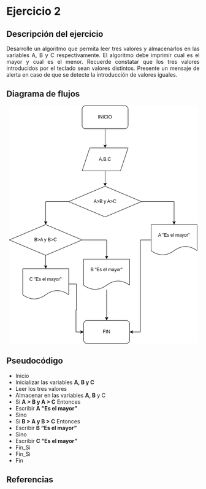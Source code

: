 <div align="justify">

# Ejercicio 2

<!-- Recuerda que

## 1. Subtítulo tarea

### 1.1 Subtítulo de la tarea

-- Incluir imagenes

<div align="center">
    <img src="images/diagrama-flujo.png"/> 
</div>

-->

## Descripción del ejercicio

Desarrolle un algoritmo que permita leer tres valores y almacenarlos en las variables A, B y C respectivamente. El algoritmo debe imprimir cual es el mayor y cual es el menor. Recuerde constatar que los tres valores introducidos por el teclado sean valores distintos. Presente un mensaje de alerta en caso de que se detecte la introducción de valores iguales.

## Diagrama de flujos

<div align="center">
    <img src="images/diagrama_2.drawio.png"/> 
</div>


## Pseudocódigo

- Inicio
- Inicializar las variables __A, B y C__
- Leer los tres valores
- Almacenar en las variables __A, B__
y C
- Si __A > B y A > C__ Entonces
- Escribir __A “Es el mayor”__
- Sino
- Si __B > A y B > C__ Entonces
- Escribir __B “Es el mayor”__
- Sino
- Escribir __C “Es el mayor”__
- Fin_Si
- Fin_Si
- Fin

## Referencias


</div>